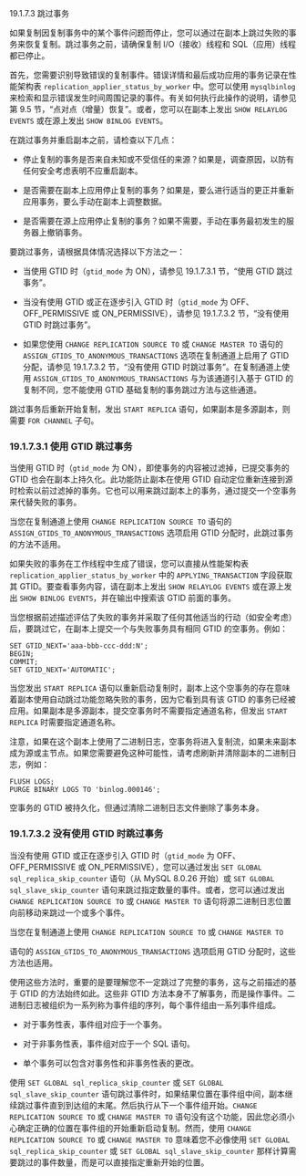 19.1.7.3 跳过事务

如果复制因复制事务中的某个事件问题而停止，您可以通过在副本上跳过失败的事务来恢复复制。跳过事务之前，请确保复制 I/O（接收）线程和 SQL（应用）线程都已停止。

首先，您需要识别导致错误的复制事件。错误详情和最后成功应用的事务记录在性能架构表 `replication_applier_status_by_worker` 中。您可以使用 `mysqlbinlog` 来检索和显示错误发生时间周围记录的事件。有关如何执行此操作的说明，请参见第 9.5 节，“点对点（增量）恢复”。或者，您可以在副本上发出 `SHOW RELAYLOG EVENTS` 或在源上发出 `SHOW BINLOG EVENTS`。

在跳过事务并重启副本之前，请检查以下几点：

- 停止复制的事务是否来自未知或不受信任的来源？如果是，调查原因，以防有任何安全考虑表明不应重启副本。

- 是否需要在副本上应用停止复制的事务？如果是，要么进行适当的更正并重新应用事务，要么手动在副本上调整数据。

- 是否需要在源上应用停止复制的事务？如果不需要，手动在事务最初发生的服务器上撤销事务。

要跳过事务，请根据具体情况选择以下方法之一：

- 当使用 GTID 时（`gtid_mode` 为 ON），请参见 19.1.7.3.1 节，“使用 GTID 跳过事务”。

- 当没有使用 GTID 或正在逐步引入 GTID 时（`gtid_mode` 为 OFF、OFF_PERMISSIVE 或 ON_PERMISSIVE），请参见 19.1.7.3.2 节，“没有使用 GTID 时跳过事务”。

- 如果您使用 `CHANGE REPLICATION SOURCE TO` 或 `CHANGE MASTER TO` 语句的 `ASSIGN_GTIDS_TO_ANONYMOUS_TRANSACTIONS` 选项在复制通道上启用了 GTID 分配，请参见 19.1.7.3.2 节，“没有使用 GTID 时跳过事务”。在复制通道上使用 `ASSIGN_GTIDS_TO_ANONYMOUS_TRANSACTIONS` 与为该通道引入基于 GTID 的复制不同，您不能使用 GTID 基础复制的事务跳过方法与这些通道。

跳过事务后重新开始复制，发出 `START REPLICA` 语句，如果副本是多源副本，则需要 `FOR CHANNEL` 子句。

### 19.1.7.3.1 使用 GTID 跳过事务

当使用 GTID 时（`gtid_mode` 为 ON），即使事务的内容被过滤掉，已提交事务的 GTID 也会在副本上持久化。此功能防止副本在使用 GTID 自动定位重新连接到源时检索以前过滤掉的事务。它也可以用来跳过副本上的事务，通过提交一个空事务来代替失败的事务。

当您在复制通道上使用 `CHANGE REPLICATION SOURCE TO` 语句的 `ASSIGN_GTIDS_TO_ANONYMOUS_TRANSACTIONS` 选项启用 GTID 分配时，此跳过事务的方法不适用。

如果失败的事务在工作线程中生成了错误，您可以直接从性能架构表 `replication_applier_status_by_worker` 中的 `APPLYING_TRANSACTION` 字段获取其 GTID。要查看事务内容，请在副本上发出 `SHOW RELAYLOG EVENTS` 或在源上发出 `SHOW BINLOG EVENTS`，并在输出中搜索该 GTID 前面的事务。

当您根据前述描述评估了失败的事务并采取了任何其他适当的行动（如安全考虑）后，要跳过它，在副本上提交一个与失败事务具有相同 GTID 的空事务。例如：

```mysql
SET GTID_NEXT='aaa-bbb-ccc-ddd:N';
BEGIN;
COMMIT;
SET GTID_NEXT='AUTOMATIC';
```

当您发出 `START REPLICA` 语句以重新启动复制时，副本上这个空事务的存在意味着副本使用自动跳过功能忽略失败的事务，因为它看到具有该 GTID 的事务已经被应用。如果副本是多源副本，提交空事务时不需要指定通道名称，但发出 `START REPLICA` 时需要指定通道名称。

注意，如果在这个副本上使用了二进制日志，空事务将进入复制流，如果未来副本成为源或主节点。如果您需要避免这种可能性，请考虑刷新并清除副本的二进制日志，例如：

```mysql
FLUSH LOGS;
PURGE BINARY LOGS TO 'binlog.000146';
```

空事务的 GTID 被持久化，但通过清除二进制日志文件删除了事务本身。

### 19.1.7.3.2 没有使用 GTID 时跳过事务

当没有使用 GTID 或正在逐步引入 GTID 时（`gtid_mode` 为 OFF、OFF_PERMISSIVE 或 ON_PERMISSIVE），您可以通过发出 `SET GLOBAL sql_replica_skip_counter` 语句（从 MySQL 8.0.26 开始）或 `SET GLOBAL sql_slave_skip_counter` 语句来跳过指定数量的事件。或者，您可以通过发出 `CHANGE REPLICATION SOURCE TO` 或 `CHANGE MASTER TO` 语句将源二进制日志位置向前移动来跳过一个或多个事件。

当您在复制通道上使用 `CHANGE REPLICATION SOURCE TO` 或 `CHANGE MASTER TO`

 语句的 `ASSIGN_GTIDS_TO_ANONYMOUS_TRANSACTIONS` 选项启用 GTID 分配时，这些方法也适用。

使用这些方法时，重要的是要理解您不一定跳过了完整的事务，这与之前描述的基于 GTID 的方法始终如此。这些非 GTID 方法本身不了解事务，而是操作事件。二进制日志被组织为一系列称为事件组的序列，每个事件组由一系列事件组成。

- 对于事务性表，事件组对应于一个事务。

- 对于非事务性表，事件组对应于一个 SQL 语句。

- 单个事务可以包含对事务性和非事务性表的更改。

使用 `SET GLOBAL sql_replica_skip_counter` 或 `SET GLOBAL sql_slave_skip_counter` 语句跳过事件时，如果结果位置在事件组中间，副本继续跳过事件直到到达组的末尾。然后执行从下一个事件组开始。`CHANGE REPLICATION SOURCE TO` 或 `CHANGE MASTER TO` 语句没有这个功能，因此您必须小心确定正确的位置在事件组的开始重新启动复制。然而，使用 `CHANGE REPLICATION SOURCE TO` 或 `CHANGE MASTER TO` 意味着您不必像使用 `SET GLOBAL sql_replica_skip_counter` 或 `SET GLOBAL sql_slave_skip_counter` 那样计算需要跳过的事件数量，而是可以直接指定重新开始的位置。